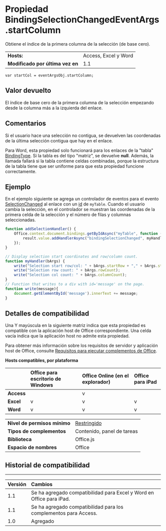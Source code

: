 
# <a name="bindingselectionchangedeventargs.startcolumn-property"></a>Propiedad BindingSelectionChangedEventArgs.startColumn
Obtiene el índice de la primera columna de la selección (de base cero).

|||
|:-----|:-----|
|**Hosts:**|Access, Excel y Word|
|**Modificado por última vez en**|1.1|

```
var startCol = eventArgsObj.startColumn;
```


## <a name="return-value"></a>Valor devuelto

El índice de base cero de la primera columna de la selección empezando desde la columna más a la izquierda del enlace.


## <a name="remarks"></a>Comentarios

Si el usuario hace una selección no contigua, se devuelven las coordenadas de la última selección contigua que hay en el enlace. 

Para Word, esta propiedad solo funcionará para los enlaces de la "tabla" [BindingType](../../reference/shared/bindingtype-enumeration.md). Si la tabla es del tipo "matriz", se devuelve **null**. Además, la llamada fallará si la tabla contiene celdas combinadas, porque la estructura de la tabla tiene que ser uniforme para que esta propiedad funcione correctamente.


## <a name="example"></a>Ejemplo

En el ejemplo siguiente se agrega un controlador de eventos para el evento [SelectionChanged](../../reference/shared/binding.bindingselectionchangedevent.md) al enlace con un [id](../../reference/shared/binding.id.md) de `myTable`. Cuando el usuario cambia la selección, en el controlador se muestran las coordenadas de la primera celda de la selección y el número de filas y columnas seleccionadas.


```js
function addSelectionHandler() {
    Office.context.document.bindings.getByIdAsync("myTable", function (result) {
        result.value.addHandlerAsync("bindingSelectionChanged", myHandler);
    });
}

// Display selection start coordinates and row/column count.
function myHandler(bArgs) {
    write("Selection start row/col: " + bArgs.startRow + "," + bArgs.startColumn);
    write("Selection row count: " + bArgs.rowCount);
    write("Selection col count: " + bArgs.columnCount);
}
// Function that writes to a div with id='message' on the page.
function write(message){
    document.getElementById('message').innerText += message; 
}
```


## <a name="support-details"></a>Detalles de compatibilidad


Una Y mayúscula en la siguiente matriz indica que esta propiedad es compatible con la aplicación host de Office correspondiente. Una celda vacía indica que la aplicación host no admite esta propiedad.

Para obtener más información sobre los requisitos de servidor y aplicación host de Office, consulte [Requisitos para ejecutar complementos de Office](../../docs/overview/requirements-for-running-office-add-ins.md).


**Hosts compatibles, por plataforma**


||**Office para escritorio de Windows**|**Office Online (en el explorador)**|**Office para iPad**|
|:-----|:-----|:-----|:-----|
|**Access**||v||
|**Excel**|v|v|v|
|**Word**|v|v|v|

|||
|:-----|:-----|
|**Nivel de permisos mínimo**|[Restringido](../../docs/develop/requesting-permissions-for-api-use-in-content-and-task-pane-add-ins.md)|
|**Tipos de complementos**|Contenido, panel de tareas|
|**Biblioteca**|Office.js|
|**Espacio de nombres**|Office|

## <a name="support-history"></a>Historial de compatibilidad



****


|**Versión**|**Cambios**|
|:-----|:-----|
|1.1|Se ha agregado compatibilidad para Excel y Word en Office para iPad.|
|1.1|Se ha agregado compatibilidad para los complementos para Access.|
|1.0|Agregado|
